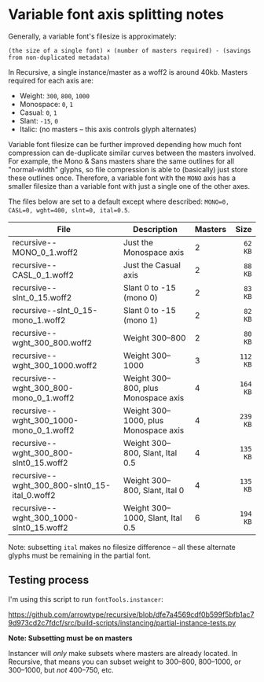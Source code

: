 # Variable font axis splitting notes

Generally, a variable font's filesize is approximately:

```
(the size of a single font) × (number of masters required) - (savings from non-duplicated metadata)
```

In Recursive, a single instance/master as a woff2 is around 40kb. Masters required for each axis are:

- Weight: `300`, `800`, `1000`
- Monospace: `0`, `1`
- Casual: `0`, `1`
- Slant: `-15`, `0`
- Italic: (no masters – this axis controls glyph alternates)

Variable font filesize can be further improved depending how much font compression can de-duplicate similar curves between the masters involved. For example, the Mono & Sans masters share the same outlines for all "normal-width" glyphs, so file compression is able to (basically) just store these outlines once. Therefore, a variable font with the `MONO` axis has a smaller filesize than a variable font with just a single one of the other axes. 

 The files below are set to a default except where described: `MONO=0, CASL=0, wght=400, slnt=0, ital=0.5`.

| File                                            | Description                          | Masters | Size     |
| ----------------------------------------------- | ------------------------------------ | ------- | -------: |
| recursive--MONO_0_1.woff2                       | Just the Monospace axis              | 2       |  `62 KB` |
| recursive--CASL_0_1.woff2                       | Just the Casual axis                 | 2       |  `88 KB` |
| recursive--slnt_0_15.woff2                      | Slant 0 to -15 (mono 0)              | 2       |  `83 KB` |
| recursive--slnt_0_15-mono_1.woff2               | Slant 0 to -15 (mono 1)              | 2       |  `82 KB` |
| recursive--wght_300_800.woff2                   | Weight 300–800                       | 2       |  `80 KB` |
| recursive--wght_300_1000.woff2                  | Weight 300–1000                      | 3       | `112 KB` |
| recursive--wght_300_800-mono_0_1.woff2          | Weight 300–800, plus Monospace axis  | 4       | `164 KB` |
| recursive--wght_300_1000-mono_0_1.woff2         | Weight 300–1000, plus Monospace axis | 4       | `239 KB` |
| recursive--wght_300_800-slnt0_15.woff2          | Weight 300–800, Slant, Ital 0.5      | 4       | `135 KB` |
| recursive--wght_300_800-slnt0_15-ital_0.woff2   | Weight 300–800, Slant, Ital 0        | 4       | `135 KB` |
| recursive--wght_300_1000-slnt0_15.woff2         | Weight 300–1000, Slant, Ital 0.5     | 6       | `194 KB` |

Note: subsetting `ital` makes no filesize difference – all these alternate glyphs must be remaining in the partial font.

## Testing process

I'm using this script to run `fontTools.instancer`: 

https://github.com/arrowtype/recursive/blob/dfe7a4569cdf0b599f5bfb1ac79d973cd2c7fdcf/src/build-scripts/instancing/partial-instance-tests.py

**Note: Subsetting must be on masters**

Instancer will *only* make subsets where masters are already located. In Recursive, that means you can subset weight to 300–800, 800–1000, or 300–1000, but *not* 400–750, etc.

